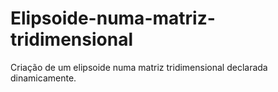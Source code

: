 # Elipsoide-numa-matriz-tridimensional
Criação de um elipsoide numa matriz tridimensional declarada dinamicamente.

